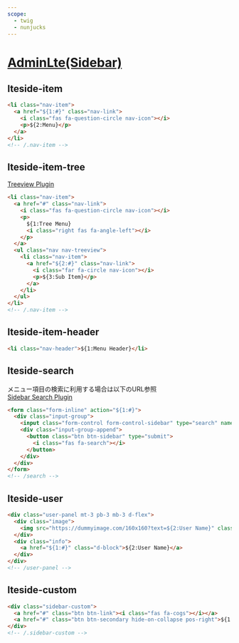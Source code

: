 ```yaml
---
scope: 
  - twig
  - nunjucks
---
```

[AdminLte(Sidebar)](https://adminlte.io/docs/3.2/components/main-sidebar.html)
=======================

lteside-item
-----------------------

```html
<li class="nav-item">
  <a href="${1:#}" class="nav-link">
    <i class="fas fa-question-circle nav-icon"></i>
    <p>${2:Menu}</p>
  </a>
</li>
<!-- /.nav-item -->
```

lteside-item-tree
-----------------------

[Treeview Plugin](https://adminlte.io/docs/3.2/javascript/treeview.html)

```html
<li class="nav-item">
  <a href="#" class="nav-link">
    <i class="fas fa-question-circle nav-icon"></i>
    <p>
      ${1:Tree Menu}
      <i class="right fas fa-angle-left"></i>
    </p>
  </a>
  <ul class="nav nav-treeview">
    <li class="nav-item">
      <a href="${2:#}" class="nav-link">
        <i class="far fa-circle nav-icon"></i>
        <p>${3:Sub Item}</p>
      </a>
    </li>
  </ul>
</li>
<!-- /.nav-item -->
```

lteside-item-header
-----------------------

```html
<li class="nav-header">${1:Menu Header}</li>
```

lteside-search
-----------------------

メニュー項目の検索に利用する場合は以下のURL参照  
[Sidebar Search Plugin](https://adminlte.io/docs/3.2/javascript/sidebar-search.html)

```html
<form class="form-inline" action="${1:#}">
  <div class="input-group">
    <input class="form-control form-control-sidebar" type="search" name="keyword" id="sidevar-search" placeholder="keyword" aria-label="Search">
    <div class="input-group-append">
      <button class="btn btn-sidebar" type="submit">
        <i class="fas fa-search"></i>
      </button>
    </div>
  </div>
</form>
<!-- /search -->
```

lteside-user
-----------------------

```html
<div class="user-panel mt-3 pb-3 mb-3 d-flex">
  <div class="image">
    <img src="https://dummyimage.com/160x160?text=${2:User Name}" class="img-circle" alt="User Image">
  </div>
  <div class="info">
    <a href="${1:#}" class="d-block">${2:User Name}</a>
  </div>
</div>
<!-- /user-panel -->
```

lteside-custom
-----------------------

```html
<div class="sidebar-custom">
  <a href="#" class="btn btn-link"><i class="fas fa-cogs"></i></a>
  <a href="#" class="btn btn-secondary hide-on-collapse pos-right">${1:Help}</a>
</div>
<!-- /.sidebar-custom -->
```
